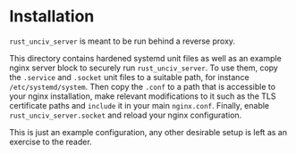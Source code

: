 # Installation

`rust_unciv_server` is meant to be run behind a reverse proxy.

This directory contains hardened systemd unit files as well as an example nginx
server block to securely run `rust_unciv_server`. To use them, copy the
`.service` and `.socket` unit files to a suitable path, for instance
`/etc/systemd/system`. Then copy the `.conf` to a path that is accessible to
your nginx installation, make relevant modifications to it such as the TLS
certificate paths and `include` it in your main `nginx.conf`. Finally, enable
`rust_unciv_server.socket` and reload your nginx configuration.

This is just an example configuration, any other desirable setup is left as an
exercise to the reader.
